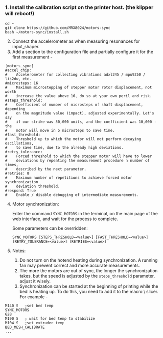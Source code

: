 ### 1. Install the calibration script on the printer host. (the klipper will reboot!)
```
cd ~
git clone https://github.com/MRX8024/motors-sync
bash ~/motors-sync/install.sh
```

2. Connect the accelerometer as when measuring resonances for input_shaper.
3. Add a section to the configuration file and partially configure it for
   the first measurement -
```
[motors_sync]
#accel_chip:
#    Accelerometer for collecting vibrations adxl345 / mpu9250 / lis2dw, etc.
#microsteps: 16
#    Maximum microstepping of stepper motor rotor displacement, not worth
#    increase the value above 16, do so at your own peril and risk.
#steps_threshold:
#    Coefficient of number of microsteps of shaft displacement, depending 
#    on the magnitude value (impact), adjusted experimentally. Let's say
#    if our strike was 50,000 units, and the coefficient was 10,000 - the
#    motor will move in 5 microsteps to save time.
#fast_threshold:
#    Threshold up to which the motor will not perform decaying oscillations,
#    to save time, due to the already high deviations.
#retry_tolerance:
#    Forced threshold to which the stepper motor will have to lower
#    deviations by repeating the measurement procedure n number of times,
#    described by the next parameter.
#retries: 0
#    Maximum number of repetitions to achieve forced motor synchronization
#    deviation threshold.
#respond: True
#    Enable / disable debugging of intermediate measurements.
```

4. Motor synchronization:

   Enter the command `SYNC_MOTORS` in the terminal, on the main page of the
   web interface, and wait for the process to complete.
   
   Some parameters can be overridden:
   ```
   SYNC_MOTORS [STEPS_THRESHOLD=<value>] [FAST_THRESHOLD=<value>]
   [RETRY_TOLERANCE=<value>] [RETRIES=<value>]
   ```

5. Notes:
   1. Do not turn on the hotend heating during synchronization.
      A running fan may prevent correct and more accurate measurements.
   2. The more the motors are out of sync, the longer the synchronization takes,
      but the speed is adjusted by the `steps_threshold` parameter, adjust it wisely.
   3. Synchronization can be started at the beginning of printing while the bed is
      heating up. To do this, you need to add it to the macro \ slicer. For example -
```
M140 S   ;set bed temp
SYNC_MOTORS
G28
M190 S   ; wait for bed temp to stabilize
M104 S   ;set extruder temp
BED_MESH_CALIBRATE
...
```